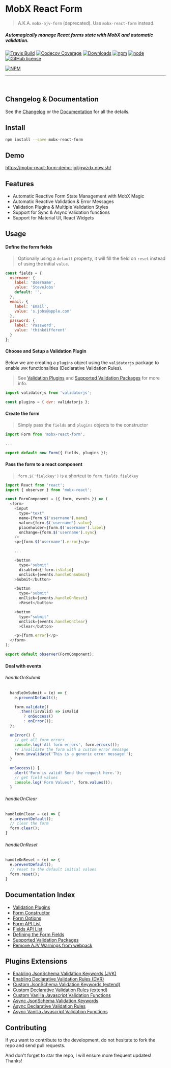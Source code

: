 # MobX React Form
> A.K.A. `mobx-ajv-form` (deprecated). Use `mobx-react-form` instead.

##### Automagically manage React forms state with MobX and automatic validation.

[![Travis Build](https://img.shields.io/travis/foxhound87/mobx-react-form.svg)](https://travis-ci.org/foxhound87/mobx-react-form)
[![Codecov Coverage](https://img.shields.io/codecov/c/github/foxhound87/mobx-react-form/master.svg)](https://codecov.io/gh/foxhound87/mobx-react-form)
[![Downloads](https://img.shields.io/npm/dt/mobx-ajv-form.svg)]()
[![npm](https://img.shields.io/npm/v/mobx-react-form.svg)]()
[![node](https://img.shields.io/node/v/mobx-react-form.svg)]()
[![GitHub license](https://img.shields.io/github/license/foxhound87/mobx-react-form.svg)]()

[![NPM](https://nodei.co/npm/mobx-react-form.png?downloads=true&downloadRank=true&stars=true)](https://nodei.co/npm/mobx-react-form/)

---

<br>

## Changelog & Documentation
See the [Changelog](https://github.com/foxhound87/mobx-react-form/blob/master/CHANGELOG.md) or the [Documentation](https://github.com/foxhound87/mobx-react-form/blob/master/DOCUMENTATION.md) for all the details.

## Install

```bash
npm install --save mobx-react-form
```

## Demo

https://mobx-react-form-demo-jojligwzdx.now.sh/

## Features

- Automatic Reactive Form State Management with MobX Magic
- Automatic Reactive Validation & Error Messages
- Validation Plugins & Multiple Validation Styles
- Support for Sync & Async Validation functions
- Support for Material UI, React Widgets

## Usage

#### Define the form fields

> Optionally using a `default` property, it will fill the field on `reset` instead of using the initial `value`.

```javascript
const fields = {
  username: {
    label: 'Username',
    value: 'SteveJobs'
    default: '',
  },
  email: {
    label: 'Email',
    value: 's.jobs@apple.com'
  },
  password: {
    label: 'Password',
    value: 'thinkdifferent'
  }
};
```

#### Choose and Setup a Validation Plugin

Below we are creating a `plugins` object using the `validatorjs` package to enable `DVR` functionalities (Declarative Validation Rules).

> See [Validation Plugins](https://github.com/foxhound87/mobx-react-form/blob/master/DOCUMENTATION.md#validation-plugins)
 and [Supported Validation Packages](https://github.com/foxhound87/mobx-react-form/blob/master/DOCUMENTATION.md#supported-validation-packages) for more info.


```javascript
import validatorjs from 'validatorjs';

const plugins = { dvr: validatorjs };
```

#### Create the form

> Simply pass the `fields` and `plugins` objects to the constructor

```javascript
import Form from 'mobx-react-form';

...

export default new Form({ fields, plugins });
```

#### Pass the form to a react component

> `form.$('fieldkey')` is a shortcut to `form.fields.fieldkey`

```javascript
import React from 'react';
import { observer } from 'mobx-react';

const FormComponent = ({ form, events }) => (
  <form>
    <input
      type="text"
      name={form.$('username').name}
      value={form.$('username').value}
      placeholder={form.$('username').label}
      onChange={form.$('username').sync}
    />
    <p>{form.$('username').error}</p>

    ...

    <button
      type="submit"
      disabled={!form.isValid}
      onClick={events.handleOnSubmit}
    >Submit</button>

    <button
      type="submit"
      onClick={events.handleOnReset}
      >Reset</button>

    <button
      type="submit"
      onClick={events.handleOnClear}
      >Clear</button>

    <p>{form.error}</p>
  </form>
);

export default observer(FormComponent);
```

#### Deal with events

###### handleOnSubmit

```javascript
  handleOnSubmit = (e) => {
    e.preventDefault();

    form.validate()
      .then((isValid) => isValid
        ? onSuccess()
        : onError());
  };

  onError() {
    // get all form errors
    console.log('All form errors', form.errors());
    // invalidate the form with a custom error message
    form.invalidate('This is a generic error message!');
  }

  onSuccess() {
    alert('Form is valid! Send the request here.');
    // get field values
    console.log('Form Values!', form.values());
  }
```

###### handleOnClear

```javascript
handleOnClear = (e) => {
  e.preventDefault();
  // clear the form
  form.clear();
}
```

###### handleOnReset

```javascript
handleOnReset = (e) => {
  e.preventDefault();
  // reset to the default initial values
  form.reset();
}
```

## Documentation Index

- [Validation Plugins](https://github.com/foxhound87/mobx-react-form/blob/master/DOCUMENTATION.md#validation-plugins)
- [Form Constructor](https://github.com/foxhound87/mobx-react-form/blob/master/DOCUMENTATION.md#form-constructor)
- [Form Options](https://github.com/foxhound87/mobx-react-form/blob/master/DOCUMENTATION.md#form-options)
- [Form API List](https://github.com/foxhound87/mobx-react-form/blob/master/docs/FormApi.md#form-api)
- [Fields API List](https://github.com/foxhound87/mobx-react-form/blob/master/docs/FormApi.md#fields-api)
- [Defining the Form Fields](https://github.com/foxhound87/mobx-react-form/blob/master/docs/DefiningFields.md)
- [Supported Validation Packages](https://github.com/foxhound87/mobx-react-form/blob/master/DOCUMENTATION.md#supported-validation-packages)
- [Remove AJV Warnings from webpack](https://github.com/foxhound87/mobx-react-form/blob/master/DOCUMENTATION.md#remove-ajv-warnings-from-webpack)

## Plugins Extensions

- [Enabling JsonSchema Validation Keywords (JVK)](https://github.com/foxhound87/mobx-react-form/blob/master/docs/EnablingJVKValidation.md)
- [Enabling Declarative Validation Rules (DVR)](https://github.com/foxhound87/mobx-react-form/blob/master/docs/EnablingDVRValidation.md)
- [Custom JsonSchema Validation Keywords (extend)](https://github.com/foxhound87/mobx-react-form/blob/master/docs/CustomValidationKeywords.md)
- [Custom Declarative Validation Rules (extend)](https://github.com/foxhound87/mobx-react-form/blob/master/docs/CustomValidationRules.md)
- [Custom Vanilla Javascript Validation Functions](https://github.com/foxhound87/mobx-react-form/blob/master/docs/CustomValidationFunctions.md)
- [Async JsonSchema Validation Keywords](https://github.com/foxhound87/mobx-react-form/blob/master/docs/CustomValidationKeywords.md#async-validation-keywords)
- [Async Declarative Validation Rules](https://github.com/foxhound87/mobx-react-form/blob/master/docs/CustomValidationRules.md#async-validation-rules)
- [Async Vanilla Javascript Validation Functions](https://github.com/foxhound87/mobx-react-form/blob/master/docs/CustomValidationFunctions.md#async-validation-functions)

## Contributing

If you want to contribute to the development, do not hesitate to fork the repo and send pull requests.

And don't forget to star the repo, I will ensure more frequent updates! Thanks!

